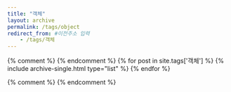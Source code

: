 ```yaml
---
title: "객체"
layout: archive
permalink: /tags/object
redirect_from: #이전주소 입력
    - /tags/객체
---
```


{% comment %}
{% endcomment %}
{% for post in site.tags['객체'] %}
  {% include archive-single.html type="list" %}
{% endfor %}

{% comment %}
{% endcomment %}